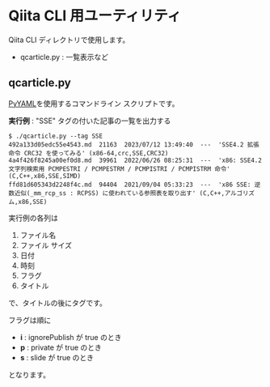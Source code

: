 # Qiita CLI 用ユーティリティ

Qiita CLI ディレクトリで使用します。

- qcarticle.py : 一覧表示など

## qcarticle.py

[PyYAML](https://pypi.org/project/PyYAML/)を使用するコマンドライン スクリプトです。

**実行例** : "SSE" タグの付いた記事の一覧を出力する

```
$ ./qcarticle.py --tag SSE
492a133d05edc55e4543.md  21163  2023/07/12 13:49:40  ---  'SSE4.2 拡張命令 CRC32 を使ってみる' (x86-64,crc,SSE,CRC32)
4a4f426f8245a00ef0d8.md  39961  2022/06/26 08:25:31  ---  'x86: SSE4.2 文字列検索用 PCMPESTRI / PCMPESTRM / PCMPISTRI / PCMPISTRM 命令' (C,C++,x86,SSE,SIMD)
ffd81d605343d2248f4c.md  94404  2021/09/04 05:33:23  ---  'x86 SSE: 逆数近似(_mm_rcp_ss : RCPSS) に使われている参照表を取り出す' (C,C++,アルゴリズム,x86,SSE)
```

実行例の各列は

1. ファイル名
2. ファイル サイズ
3. 日付
4. 時刻
5. フラグ
6. タイトル

で、タイトルの後にタグです。

フラグは順に

- **i** : ignorePublish が true のとき
- **p** : private が true のとき
- **s** : slide が true のとき

となります。
